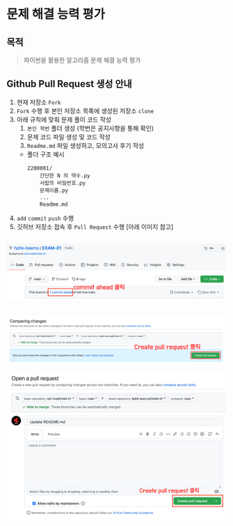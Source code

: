 # 문제 해결 능력 평가

## 목적
> 파이썬을 활용한 알고리즘 문제 해결 능력 평가

## Github Pull Request 생성 안내
1. 현재 저장소 `Fork`
2. `Fork` 수행 후 본인 저장소 목록에 생성된 저장소 `clone` 
3. 아래 규칙에 맞춰 문제 풀이 코드 작성
	1. `본인 학번` 폴더 생성 (학번은 공지사항을 통해 확인)
	2. 문제 코드 파일 생성 및 코드 작성 
	3. `Readme.md` 파일 생성하고, 모의고사 후기 작성
   - 폴더 구조 예시
	   ```plain
	   2200001/
	       간단한 N 의 약수.py
	       서랍의 비밀번호.py
	       문제이름.py
	       ...
	       Readme.md
	   ```
4. `add` `commit`  `push` 수행
5. 깃허브 저장소 접속 후 `Pull Request` 수행 [아래 이미지 참고]

![](assets/pr_1.png)
---
![](assets/pr_2.png)
---
![](assets/pr_3.png)
